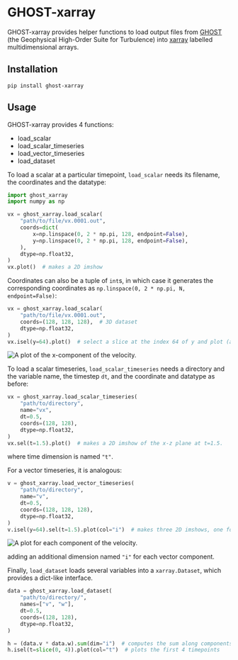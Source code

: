 # GHOST-xarray

GHOST-xarray provides helper functions
to load output files from
[GHOST](https://github.com/pmininni/GHOST)
(the Geophysical High-Order Suite for Turbulence)
into [xarray](https://github.com/pydata/xarray)
labelled multidimensional arrays.

## Installation

```
pip install ghost-xarray
```

## Usage

GHOST-xarray provides 4 functions:

- load_scalar
- load_scalar_timeseries
- load_vector_timeseries
- load_dataset

To load a scalar at a particular timepoint,
`load_scalar` needs
its filename,
the coordinates
and the datatype:

```python
import ghost_xarray
import numpy as np

vx = ghost_xarray.load_scalar(
    "path/to/file/vx.0001.out",
    coords=dict(
        x=np.linspace(0, 2 * np.pi, 128, endpoint=False),
        y=np.linspace(0, 2 * np.pi, 128, endpoint=False),
    ),
    dtype=np.float32,
)
vx.plot()  # makes a 2D imshow
```

Coordinates can also be a tuple of `int`s,
in which case it generates the corresponding coordinates
as `np.linspace(0, 2 * np.pi, N, endpoint=False)`:

```python
vx = ghost_xarray.load_scalar(
    "path/to/file/vx.0001.out",
    coords=(128, 128, 128),  # 3D dataset
    dtype=np.float32,
)
vx.isel(y=64).plot()  # select a slice at the index 64 of y and plot (a 2D imshow).
```

![A plot of the x-component of the velocity.](figures/vx.png)

To load a scalar timeseries,
`load_scalar_timeseries` needs
a directory and the variable name,
the timestep `dt`,
and the coordinate and datatype as before:

```python
vx = ghost_xarray.load_scalar_timeseries(
    "path/to/directory",
    name="vx",
    dt=0.5,
    coords=(128, 128),
    dtype=np.float32,
)
vx.sel(t=1.5).plot()  # makes a 2D imshow of the x-z plane at t=1.5.
```

where time dimension is named `"t"`.

For a vector timeseries,
it is analogous:

```python
v = ghost_xarray.load_vector_timeseries(
    "path/to/directory",
    name="v",
    dt=0.5,
    coords=(128, 128, 128),
    dtype=np.float32,
)
v.isel(y=64).sel(t=1.5).plot(col="i")  # makes three 2D imshows, one for each component.
```

![A plot for each component of the velocity.](figures/v.png)

adding an additional dimension named `"i"` for each vector component.

Finally,
`load_dataset` loads several variables
into a `xarray.Dataset`,
which provides a dict-like interface.

```python
data = ghost_xarray.load_dataset(
    "path/to/directory/",
    names=["v", "w"],
    dt=0.5,
    coords=(128, 128),
    dtype=np.float32,
)

h = (data.v * data.w).sum(dim="i")  # computes the sum along components (dimension "i").
h.isel(t=slice(0, 4)).plot(col="t")  # plots the first 4 timepoints
```

